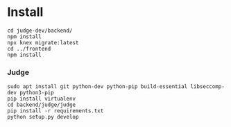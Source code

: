# Install  
```  
cd judge-dev/backend/  
npm install  
npx knex migrate:latest
cd ../frontend
npm install
```  
  
### Judge    
```  
sudo apt install git python-dev python-pip build-essential libseccomp-dev python3-pip  
pip install virtualenv  
cd backend/judge/judge  
pip install -r requirements.txt  
python setup.py develop  
```
